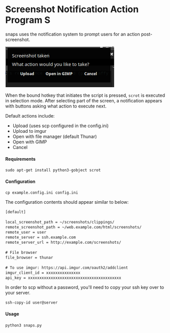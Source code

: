 # Screenshot Notification Action Program S

snaps uses the notification system to prompt users for an action post-screenshot. 

![snaps](resources/images/snaps.png)

When the bound hotkey that initiates the script is pressed, `scrot` is
executed in selection mode. After selecting part of the screen, a 
notification appears with buttons asking what action to execute next.

Default actions include:

* Upload (uses scp configured in the config.ini)
* Upload to imgur
* Open with file manager (default Thunar)
* Open with GIMP
* Cancel

#### Requirements

```
sudo apt-get install python3-gobject scrot
```

#### Configuration

```
cp example.config.ini config.ini
```

The configuration contents should appear similar to below:

```
[default]

local_screenshot_path = ~/screenshots/clippings/
remote_screenshot_path = ~/web.example.com/html/screenshots/
remote_user = user
remote_server = ssh.example.com
remote_server_url = http://example.com/screenshots/

# File browser
file_browser = thunar

# To use imgur: https://api.imgur.com/oauth2/addclient
imgur_client_id = xxxxxxxxxxxxxxx
api_key = xxxxxxxxxxxxxxxxxxxxxxxxxxxxxxxxxxxxxxxxx
```

In order to scp without a password, you'll need to copy your ssh key over
 to your server.

```
ssh-copy-id user@server
```

#### Usage

```
python3 snaps.py
```